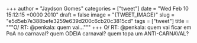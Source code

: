 
+++
author = "Jaydson Gomes"
categories = ["tweet"]
date = "Wed Feb 10 15:12:15 +0000 2010"
draft = false
image = "{TWEET_IMAGE}"
slug = "e5d5eb7e388befe3259e639d200c6cb20c3815cd"
tags = ["tweet"]
title = """O/ RT: @penkala: quem vai..."""
+++
O/ RT: @penkala: quem vai ficar em PoA no carnaval? quem ODEIA carnaval? quem topa um ANTI-CARNAVAL?
